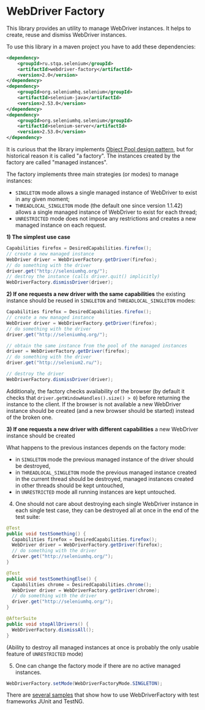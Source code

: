 WebDriver Factory
====================

This library provides an utility to manage WebDriver instances. It helps to create, reuse and dismiss WebDriver instances.

To use this library in a maven project you have to add these dependencies:

```xml
<dependency>
    <groupId>ru.stqa.selenium</groupId>
    <artifactId>webdriver-factory</artifactId>
    <version>2.0</version>
</dependency>
<dependency>
    <groupId>org.seleniumhq.selenium</groupId>
    <artifactId>selenium-java</artifactId>
    <version>2.53.0</version>
</dependency>
<dependency>
    <groupId>org.seleniumhq.selenium</groupId>
    <artifactId>selenium-server</artifactId>
    <version>2.53.0</version>
</dependency>
```

It is curious that the library implements [Object Pool design pattern](http://sourcemaking.com/design_patterns/object_pool), but for historical reason it is called "a factory". The instances created by the factory are called "managed instances".

The factory implements three main strategies (or modes) to manage instances:
* `SINGLETON` mode allows a single managed instance of WebDriver to exist in any given moment;
* `THREADLOCAL_SINGLETON` mode (the default one since version 1.1.42) allows a single managed instance of WebDriver to exist for each thread;
* `UNRESTRICTED` mode does not impose any restrictions and creates a new managed instance on each request.

**1) The simplest use case**

```java
Capabilities firefox = DesiredCapabilities.firefox();
// create a new managed instance
WebDriver driver = WebDriverFactory.getDriver(firefox);
// do something with the driver
driver.get("http://seleniumhq.org/");
// destroy the instance (calls driver.quit() implicitly)
WebDriverFactory.dismissDriver(driver);
```

**2) If one requests a new driver with the same capabilities** the existing instance should be reused in `SINGLETON` and `THREADLOCAL_SINGLETON` modes:

```java
Capabilities firefox = DesiredCapabilities.firefox();
// create a new managed instance
WebDriver driver = WebDriverFactory.getDriver(firefox);
// do something with the driver
driver.get("http://seleniumhq.org/");

// obtain the same instance from the pool of the managed instances
driver = WebDriverFactory.getDriver(firefox);
// do something with the driver
driver.get("http://selenium2.ru/");

// destroy the driver
WebDriverFactory.dismissDriver(driver);
```

Additionaly, the factory checks availability of the browser (by default it checks that `driver.getWindowHandles().size() > 0`) before returning the instance to the client. If the browser is not available a new WebDriver instance should be created (and a new browser should be started) instead of the broken one.

**3) If one requests a new driver with different capabilities** a new WebDriver instance should be created 

What happens to the previous instances depends on the factory mode:
* in `SINGLETON` mode the previous managed instance of the driver should be destroyed,
* in `THREADLOCAL_SINGLETON` mode the previous managed instance created in the current thread should be destroyed, managed instances created in other threads should be kept untouched,
* in `UNRESTRICTED` mode all running instances are kept untouched.

4) One should not care about destroying each single WebDriver instance in each single test case, they can be destroyed all at once in the end of the test suite:

```java
@Test
public void testSomething() {
  Capabilities firefox = DesiredCapabilities.firefox();
  WebDriver driver = WebDriverFactory.getDriver(firefox);
  // do something with the driver
  driver.get("http://seleniumhq.org/");
}

@Test
public void testSomethingElse() {
  Capabilities chrome = DesiredCapabilities.chrome();
  WebDriver driver = WebDriverFactory.getDriver(chrome);
  // do something with the driver
  driver.get("http://seleniumhq.org/");
}

@AfterSuite
public void stopAllDrivers() {
  WebDriverFactory.dismissAll();
}
```

(Ability to destroy all managed instances at once is probably the only usable feature of `UNRESTRICTED` mode)

5) One can change the factory mode if there are no active managed instances.

```java
WebDriverFactory.setMode(WebDriverFactoryMode.SINGLETON);
```

There are [several samples](https://github.com/barancev/webdriver-extensions/tree/master/webdriver-factory-samples/src/test/java/ru/stqa/selenium/factory/samples) that show how to use WebDriverFactory with test frameworks JUnit and TestNG.